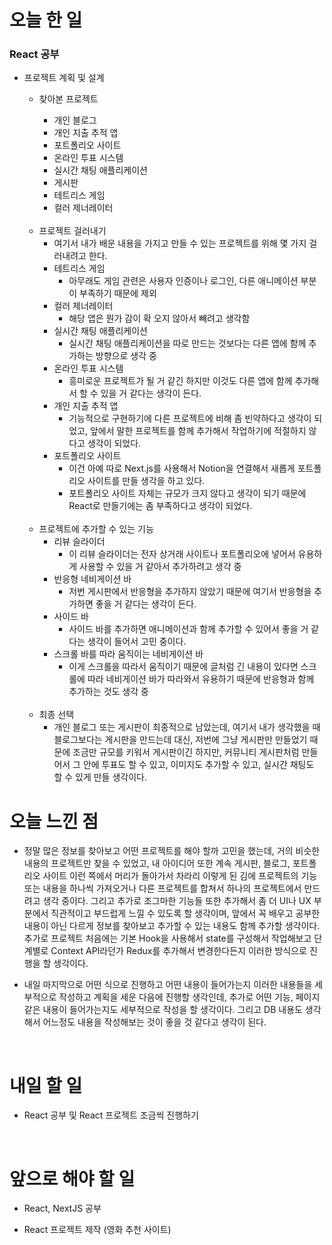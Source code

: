 # 오늘 한 일

### React 공부

- 프로젝트 계획 및 설계

  - 찾아본 프로젝트

    - 개인 블로그
    - 개인 지출 추적 앱
    - 포트폴리오 사이트
    - 온라인 투표 시스템
    - 실시간 채팅 애플리케이션
    - 게시판
    - 테트리스 게임
    - 컬러 제너레이터

  <br />

  - 프로젝트 걸러내기
    - 여기서 내가 배운 내용을 가지고 만들 수 있는 프로젝트를 위해 몇 가지 걸러내려고 한다.
    - 테트리스 게임
      - 아무래도 게임 관련은 사용자 인증이나 로그인, 다른 애니메이션 부분이 부족하기 때문에 제외
    - 컬러 제너레이터
      - 해당 앱은 뭔가 감이 확 오지 않아서 빼려고 생각함
    - 실시간 채팅 애플리케이션
      - 실시간 채팅 애플리케이션을 따로 만드는 것보다는 다른 앱에 함께 추가하는 방향으로 생각 중
    - 온라인 투표 시스템
      - 흥미로운 프로젝트가 될 거 같긴 하지만 이것도 다른 앱에 함께 추가해서 할 수 있을 거 같다는 생각이 든다.
    - 개인 지출 추적 앱
      - 기능적으로 구현하기에 다른 프로젝트에 비해 좀 빈약하다고 생각이 되었고, 앞에서 말한 프로젝트를 함께 추가해서 작업하기에 적절하지 않다고 생각이 되었다.
    - 포트폴리오 사이트
      - 이건 아예 따로 Next.js를 사용해서 Notion을 연결해서 새롭게 포트폴리오 사이트를 만들 생각을 하고 있다.
      - 포트폴리오 사이트 자체는 규모가 크지 않다고 생각이 되기 때문에 React로 만들기에는 좀 부족하다고 생각이 되었다.

  <br />

  - 프로젝트에 추가할 수 있는 기능
    - 리뷰 슬라이더
      - 이 리뷰 슬라이더는 전자 상거래 사이트나 포트폴리오에 넣어서 유용하게 사용할 수 있을 거 같아서 추가하려고 생각 중
    - 반응형 네비게이션 바
      - 저번 게시판에서 반응형을 추가하지 않았기 때문에 여기서 반응형을 추가하면 좋을 거 같다는 생각이 든다.
    - 사이드 바
      - 사이드 바를 추가하면 애니메이션과 함께 추가할 수 있어서 좋을 거 같다는 생각이 들어서 고민 중이다.
    - 스크롤 바를 따라 움직이는 네비게이션 바
      - 이게 스크롤을 따라서 움직이기 때문에 글처럼 긴 내용이 있다면 스크롤에 따라 네비게이션 바가 따라와서 유용하기 때문에 반응형과 함께 추가하는 것도 생각 중

  <br />

  - 최종 선택
    - 개인 블로그 또는 게시판이 최종적으로 남았는데, 여기서 내가 생각했을 때 블로그보다는 게시판을 만드는데 대신, 저번에 그냥 게시판만 만들었기 때문에 조금만 규모를 키워서 게시판이긴 하지만, 커뮤니티 게시판처럼 만들어서 그 안에 투표도 할 수 있고, 이미지도 추가할 수 있고, 실시간 채팅도 할 수 있게 만들 생각이다.

# 오늘 느낀 점

- 정말 많은 정보를 찾아보고 어떤 프로젝트를 해야 할까 고민을 했는데, 거의 비슷한 내용의 프로젝트만 찾을 수 있었고, 내 아이디어 또한 계속 게시판, 블로그, 포트폴리오 사이트 이런 쪽에서 머리가 돌아가서 차라리 이렇게 된 김에 프로젝트의 기능 또는 내용을 하나씩 가져오거나 다른 프로젝트를 합쳐서 하나의 프로젝트에서 만드려고 생각 중이다. 그리고 추가로 조그마한 기능들 또한 추가해서 좀 더 UI나 UX 부분에서 직관적이고 부드럽게 느낄 수 있도록 할 생각이며, 앞에서 꼭 배우고 공부한 내용이 아닌 다르게 정보를 찾아보고 추가할 수 있는 내용도 함께 추가할 생각이다. 추가로 프로젝트 처음에는 기본 Hook을 사용해서 state를 구성해서 작업해보고 단계별로 Context API라던가 Redux를 추가해서 변경한다든지 이러한 방식으로 진행을 할 생각이다.

- 내일 마지막으로 어떤 식으로 진행하고 어떤 내용이 들어가는지 이러한 내용들을 세부적으로 작성하고 계획을 세운 다음에 진행할 생각인데, 추가로 어떤 기능, 페이지 같은 내용이 들어가는지도 세부적으로 작성을 할 생각이다. 그리고 DB 내용도 생각해서 어느정도 내용을 작성해보는 것이 좋을 것 같다고 생각이 된다.

<br />

# 내일 할 일

- React 공부 및 React 프로젝트 조금씩 진행하기

<br />

# 앞으로 해야 할 일

- React, NextJS 공부

- React 프로젝트 제작 (영화 추천 사이트)
